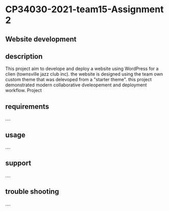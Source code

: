 # CP34030-2021-team15-Assignment 2

## Website development

## description

This project aim to develope and deploy a website using WordPress for a clien (townsville jazz club inc).
the website is designed using the team own custom theme that was delevoped from a "starter theme".
this project demonstrated modern collaborative dveleopement and deployment workflow.
Project

## requirements

.... 

## usage

....

## support

.... 

## trouble shooting 

.... 


